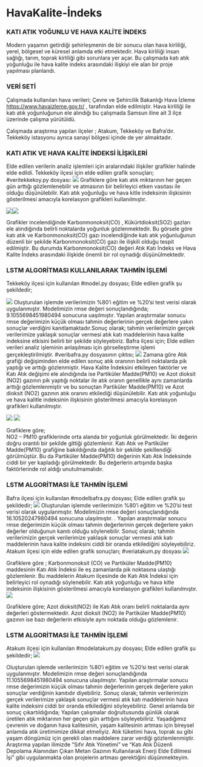 # HavaKalite-İndeks
### KATI ATIK YOĞUNLU VE HAVA KALİTE İNDEKS
Modern yaşamın getirdiği  şehirleşmenin de  bir sonucu olan hava kirliliği, yerel, bölgesel ve küresel anlamda etki etmektedir. Hava kirliliği insan sağlığı, tarım, toprak kirliliği gibi sorunlara yer açar. Bu çalışmada katı atık yoğunluğu ile hava kalite indeks arasındaki ilişkiyi ele alan bir proje yapılması planlandı. 
### VERİ SETİ
Çalışmada kullanılan hava verileri; 
 Çevre ve Şehircilik Bakanlığı Hava İzleme https://www.havaizleme.gov.tr/ ,   tarafından elde edilmiştir. 
Hava kirliliği ile katı atık yoğunluğunun ele alındığı bu çalışmada Samsun iline ait 3 ilçe üzerinde çalışma yürütüldü.

Çalışmada araştırma yapılan ilçeler ; Atakum, Tekkeköy ve Bafra’dır. Tekkeköy istasyonu ayrıca sanayi bölgesi içinde de yer almaktadır.  
### KATI ATIK VE HAVA KALİTE İNDEKSİ İLİŞKİLERİ
Elde edilen verilerin analiz işlemleri  için aralarındaki ilişkiler grafikler halinde elde edildi. 
Tekkeköy ilçesi için  elde edilen grafik sonuçları; 
   #veritekkekoy.py dosyası: 
![](https://github.com/aysesena-yksl/HavaKalite-ndeks/blob/master/4.PNG)
Grafiklere göre katı atık miktarının her geçen gün arttığı gözlemlenebilir ve atmasının bir belirleyici etken vasıtası ile olduğu düşünülebilir. 
Katı atık yoğunluğu ve hava kitle indeksinin ilişkisinin gösterilmesi amacıyla  korelasyon grafikleri kullanılmıştır. 

![](https://github.com/aysesena-yksl/HavaKalite-ndeks/blob/master/6.PNG)![](https://github.com/aysesena-yksl/HavaKalite-ndeks/blob/master/7.PNG)

Grafikler incelendiğinde Karbonmonoksit(CO) , Kükürtdioksit(SO2) gazları ele alındığında belirli noktalarda yoğunluk gözlenmektedir. Bu görsele göre katı atık ve Karbonmonoksit(CO) gazı incelendiğinde katı atık  yoğunluğunun düzenli bir şekilde Karbonmonoksit(CO) gazı ile ilişkili olduğu tespit edilmiştir. 
Bu durumda Karbonmonoksit(CO) değeri Atık Katı İndeks ve Hava Kalite İndeks arasındaki ilişkide önemli bir rol oynadığı düşünülmektedir. 
### LSTM ALGORİTMASI KULLANILARAK TAHMİN İŞLEMİ 
Tekkeköy ilçesi için kullanılan  #model.py dosyası; 
Elde edilen grafik şu şekildedir; 

 ![](https://github.com/aysesena-yksl/HavaKalite-ndeks/blob/master/lstm.PNG)
Oluşturulan işlemde verilerimizin %80’i eğitim ve %20’si test verisi olarak uygulanmıştır. Modelimizin rmse değeri sonuçlandığında; 9.1055698451980494  sonucuna uaşılmıştır.   Yapılan araştırmalar sonucu rmse değerimizin küçük olması tahmin değerlerinin gerçek değerlere yakın sonuçlar verdiğini kanıtlamaktadır.Sonuç olarak; tahmin verilerimizin gerçek verilerimize yaklaşık sonuçlar vermesi atık katı maddelerinin hava kalite indeksine etkisini belirli bir şekilde söyleyebiriz. 
Bafra ilçesi için; Elde edilen verileri analiz işleminin anlaşılması için görselleştirme işlemi gerçekleştirilmiştir. 
#veribafra.py  dosyasının çıktısı; 
![](https://github.com/aysesena-yksl/HavaKalite-ndeks/blob/master/veri.PNG)
Zamana göre Atık grafiği değişiminden elde edilen sonuç atık oranının belirli noktalarda pik yaptığı ve arttığı gözlenmiştir. Hava Kalite İndeksini etkileyen faktörler ve Katı Atık değişimi ele alındığında ise Partiküler Madde(PM10) ve Azot dioksit (NO2) gazının pik yaptığı noktalar ile  atık oranın genellikle aynı zamanlarda arttığı gözlemlenmiştir ve bu  sonuçtan Partiküler Madde(PM10) ve Azot dioksit (NO2) gazının atık oranını etkilediği düşünülebilir. 
Katı atık yoğunluğu ve hava kalitle indeksinin ilişkisinin gösterilmesi amacıyla korelasyon grafikleri kullanılmıştır. 
  
![](https://github.com/aysesena-yksl/HavaKalite-ndeks/blob/master/bafra1.PNG)  ![](https://github.com/aysesena-yksl/HavaKalite-ndeks/blob/master/bafra2.PNG)

Grafiklere göre;   
NO2 – PM10 grafiklerinde orta alanda bir yoğunluk görülmektedir. İki değerin doğru orantılı bir şekilde gittiği gözlemlenir. Katı Atık ve Partiküler Madde(PM10) grafiğine bakıldığında dağıtık bir şekilde şekillendiği görülmüştür. Bu da Partiküler Madde(PM10) değerinin Katı Atık İndeksinde ciddi bir yer kapladığı görülmektedir. Bu değerlerin artışında başka faktörlerinde rol aldığı unutulmamalıdır.
### LSTM ALGORİTMASI İLE TAHMİN İŞLEMİ 
Bafra ilçesi için kullanılan  #modelbafra.py dosyası; 
Elde edilen grafik şu şekildedir; 
![](https://github.com/aysesena-yksl/HavaKalite-ndeks/blob/master/bafralstm.PNG)
Oluşturulan işlemde verilerimizin %80’i eğitim ve %20’si test verisi olarak uygulanmıştır. Modelimizin rmse değeri sonuçlandığında  16.10520247980494 sonucuna ulaşılmıştır.  . Yapılan araştırmalar sonucu rmse  değerimizin küçük olması tahmin değerlerinin gerçek değerlere  yakın değerler olduğunun kanıtı olduğu söylenebilir. 
Sonuç olarak; tahmin verilerimizin gerçek verilerimize yaklaşık sonuçlar vermesi atık katı maddelerinin hava kalite indeksini ciddi bir oranda etkilediğini söyleyebiliriz. 
Atakum ilçesi için  elde edilen grafik sonuçları; 
   #veriatakum.py dosyası 
 ![](https://github.com/aysesena-yksl/HavaKalite-ndeks/blob/master/atakum1.PNG)
 
Grafiklere göre ; Karbonmonoksit (CO) ve Partiküler Madde(PM10) maddesinin  Katı Atık İndeksi ile eş zamanlarda pik noktasına ulaştığı gözlemlenir. Bu maddelerin Atakum ilçesinde de Katı Atık İndeksi için belirleyici rol oynadığı söylenebilir. 
Katı atık yoğunluğu ve hava kitle indeksinin ilişkisinin gösterilmesi amacıyla korelasyon grafikleri kullanılmıştır. 
![](https://github.com/aysesena-yksl/HavaKalite-ndeks/blob/master/atakum2.PNG)

Grafiklere göre; Azot dioksit(NO2) ile Katı Atık oranı belirli noktalarda aynı değerleri göstermektedir. Azot dioksit (NO2) ile Partiküler Madde(PM10) gazının ise bazı değerlerin etkisiyle aynı noktada olduğu gözlemlenir. 
### LSTM ALGORİTMASI İLE TAHMİN İŞLEMİ 
Atakum ilçesi için kullanılan  #modelatakum.py dosyası; 
Elde edilen grafik şu şekildedir; 
![](https://github.com/aysesena-yksl/HavaKalite-ndeks/blob/master/atakumlstm.PNG)

Oluşturulan işlemde verilerimizin %80’i eğitim ve %20’si test  verisi olarak uygulanmıştır. Modelimizin rmse değeri sonuçlandığında 11.1055698451980494 sonucuna ulaşılmıştır.    Yapılan araştırmalar sonucu rmse  değerimizin küçük olması tahmin değerlerinin gerçek değerlere yakın sonuçlar verdiğinin kanıtıdır diyebiliriz. Sonuç olarak; tahmin verilerimizin gerçek verilerimize yaklaşık sonuçlar vermesi atık katı maddelerinin hava kalite indeksini ciddi bir oranda etkilediğini söyleyebiliriz. 
Genel anlamda bir sonuç çıkartıldığında; 
Yapılan çalışmalar doğrultusunda günlük olarak üretilen  atık miktarının her geçen gün arttığını söyleyebiliriz. Yaşadığımız çevrenin ve doğanın hava kalitesinin, yaşam kalitesinin artması için bireysel anlamda atık üretimimize dikkat etmeliyiz. Atık tüketimi hava, toprak su gibi yaşam döngümüz için gerekli olan maddelere zarar verdiği gözlemlenmiştir. Araştırma yapılan ilimizde “Sıfır Atık Yönetimi” ve  “Katı Atık Düzenli Depolama Alanından Çıkan Metan Gazının Kullanılarak Enerji Elde Edilmesi İşi”  gibi uygulanmakta olan projelerin artması gerektiğini düşünmekteyim. 
 
 

 
 
